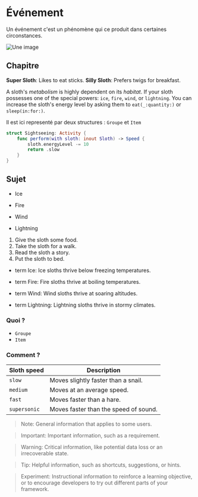 # Événement

Un événement c'est un phénomène qui ce produit dans certaines circonstances.

![Une image](evenement)

## Chapitre

**Super Sloth**: Likes to eat sticks.
__Silly Sloth__: Prefers twigs for breakfast.

A sloth's _metabolism_ is highly dependent on its *habitat*.
If your sloth possesses one of the special powers: `ice`, `fire`, 
`wind`, or `lightning`.
You can increase the sloth's energy level by asking them to 
``eat(_:quantity:)`` or ``sleep(in:for:)``.

Il est ici representé par deux structures : ``Groupe`` et ``Item``



```swift
struct Sightseeing: Activity {
    func perform(with sloth: inout Sloth) -> Speed {
        sloth.energyLevel -= 10
        return .slow
    }
}
```

## Sujet

* Ice
- Fire
* Wind
+ Lightning

1. Give the sloth some food.
2. Take the sloth for a walk.
1. Read the sloth a story.
4. Put the sloth to bed.

- term Ice: Ice sloths thrive below freezing temperatures.

- term Fire: Fire sloths thrive at boiling temperatures.

- term Wind: Wind sloths thrive at soaring altitudes.

- term Lightning: Lightning sloths thrive in stormy climates.


### Quoi ?

- ``Groupe``
- ``Item``

### Comment ?

Sloth speed | Description
--- | ---
`slow` | Moves slightly faster than a snail.
`medium` | Moves at an average speed.
`fast` | Moves faster than a hare.
`supersonic` | Moves faster than the speed of sound.


> Note: General information that applies to some users.

> Important: Important information, such as a requirement.

> Warning: Critical information, like potential data loss or an irrecoverable state.

> Tip: Helpful information, such as shortcuts, suggestions, or hints.

> Experiment: Instructional information to reinforce a learning objective, or to encourage developers to try out different parts of your framework.


